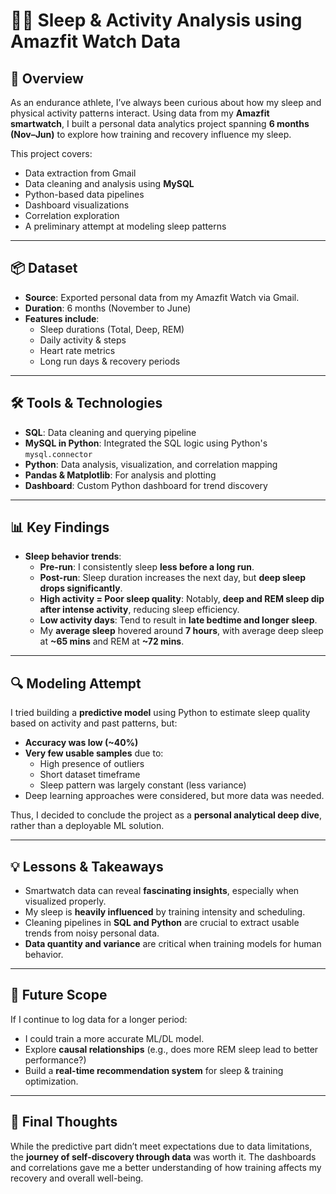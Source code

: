 # 🏃‍♂️ Sleep & Activity Analysis using Amazfit Watch Data

## 📌 Overview

As an endurance athlete, I’ve always been curious about how my sleep and physical activity patterns interact. Using data from my **Amazfit smartwatch**, I built a personal data analytics project spanning **6 months (Nov–Jun)** to explore how training and recovery influence my sleep.

This project covers:
- Data extraction from Gmail
- Data cleaning and analysis using **MySQL**
- Python-based data pipelines
- Dashboard visualizations
- Correlation exploration
- A preliminary attempt at modeling sleep patterns

---

## 📦 Dataset

- **Source**: Exported personal data from my Amazfit Watch via Gmail.
- **Duration**: 6 months (November to June)
- **Features include**:  
  - Sleep durations (Total, Deep, REM)  
  - Daily activity & steps  
  - Heart rate metrics  
  - Long run days & recovery periods

---

## 🛠️ Tools & Technologies

- **SQL**: Data cleaning and querying pipeline
- **MySQL in Python**: Integrated the SQL logic using Python's `mysql.connector`
- **Python**: Data analysis, visualization, and correlation mapping
- **Pandas & Matplotlib**: For analysis and plotting
- **Dashboard**: Custom Python dashboard for trend discovery

---

## 📊 Key Findings

- **Sleep behavior trends**:
  - **Pre-run**: I consistently sleep **less before a long run**.
  - **Post-run**: Sleep duration increases the next day, but **deep sleep drops significantly**.
  - **High activity = Poor sleep quality**: Notably, **deep and REM sleep dip after intense activity**, reducing sleep efficiency.
  - **Low activity days**: Tend to result in **late bedtime and longer sleep**.
  - My **average sleep** hovered around **7 hours**, with average deep sleep at **~65 mins** and REM at **~72 mins**.

---

## 🔍 Modeling Attempt

I tried building a **predictive model** using Python to estimate sleep quality based on activity and past patterns, but:

- **Accuracy was low (~40%)**
- **Very few usable samples** due to:
  - High presence of outliers
  - Short dataset timeframe
  - Sleep pattern was largely constant (less variance)
- Deep learning approaches were considered, but more data was needed.

Thus, I decided to conclude the project as a **personal analytical deep dive**, rather than a deployable ML solution.

---

## 💡 Lessons & Takeaways

- Smartwatch data can reveal **fascinating insights**, especially when visualized properly.
- My sleep is **heavily influenced** by training intensity and scheduling.
- Cleaning pipelines in **SQL and Python** are crucial to extract usable trends from noisy personal data.
- **Data quantity and variance** are critical when training models for human behavior.

---

## 🧠 Future Scope

If I continue to log data for a longer period:
- I could train a more accurate ML/DL model.
- Explore **causal relationships** (e.g., does more REM sleep lead to better performance?)
- Build a **real-time recommendation system** for sleep & training optimization.

---

## 🙌 Final Thoughts

While the predictive part didn’t meet expectations due to data limitations, the **journey of self-discovery through data** was worth it. The dashboards and correlations gave me a better understanding of how training affects my recovery and overall well-being.
